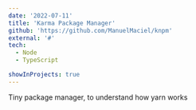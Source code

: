 ```yaml
---
date: '2022-07-11'
title: 'Karma Package Manager'
github: 'https://github.com/ManuelMaciel/knpm'
external: '#'
tech:
  - Node
  - TypeScript

showInProjects: true
---
```


Tiny package manager, to understand how yarn works